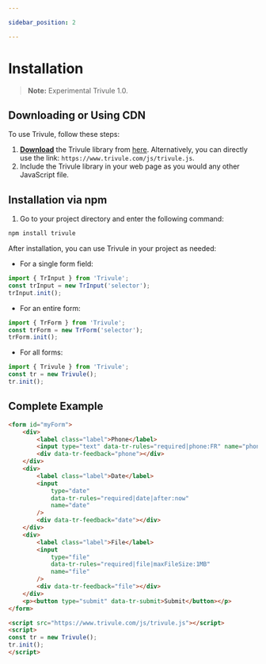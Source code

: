 ```yaml
---

sidebar_position: 2

---
```


# Installation

> **Note:** Experimental Trivule 1.0.

## Downloading or Using CDN

To use Trivule, follow these steps:

1. **[Download](https://www.trivule.com/js/trivule.js)** the Trivule library from [here](https://www.trivule.com/js/trivule.js). Alternatively, you can directly use the link: `https://www.trivule.com/js/trivule.js`.
2. Include the Trivule library in your web page as you would any other JavaScript file.

## Installation via npm

1. Go to your project directory and enter the following command:

```bash
npm install trivule
```

After installation, you can use Trivule in your project as needed:

- For a single form field:

```js
import { TrInput } from 'Trivule';
const trInput = new TrInput('selector');
trInput.init();
```

- For an entire form:

```js
import { TrForm } from 'Trivule';
const trForm = new TrForm('selector');
trForm.init();
```

- For all forms:

```js
import { Trivule } from 'Trivule';
const tr = new Trivule();
tr.init();
```

## Complete Example

```html
<form id="myForm">
    <div>
        <label class="label">Phone</label>
        <input type="text" data-tr-rules="required|phone:FR" name="phone" />
        <div data-tr-feedback="phone"></div>
    </div>
    <div>
        <label class="label">Date</label>
        <input
            type="date"
            data-tr-rules="required|date|after:now"
            name="date"
        />
        <div data-tr-feedback="date"></div>
    </div>
    <div>
        <label class="label">File</label>
        <input
            type="file"
            data-tr-rules="required|file|maxFileSize:1MB"
            name="file"
        />
        <div data-tr-feedback="file"></div>
    </div>
    <p><button type="submit" data-tr-submit>Submit</button></p>
</form>

<script src="https://www.trivule.com/js/trivule.js"></script>
<script>
const tr = new Trivule();
tr.init();
</script>
```